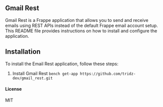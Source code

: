 ## Gmail Rest

Gmail Rest is a Frappe application that allows you to send and receive emails using REST APIs instead of the default Frappe email account setup. This README file provides instructions on how to install and configure the application.

## Installation
To install the Email Rest application, follow these steps:

1. Install Gmail Rest
```bench get-app https://github.com/tridz-dev/gmail_rest.git```



#### License

MIT
